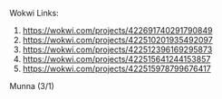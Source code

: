 Wokwi Links:

1. https://wokwi.com/projects/422691740291790849
2. https://wokwi.com/projects/422510201935492097
3. https://wokwi.com/projects/422512396169295873
4. https://wokwi.com/projects/422515641244153857
5. https://wokwi.com/projects/422515978799676417

Munna (3/1)